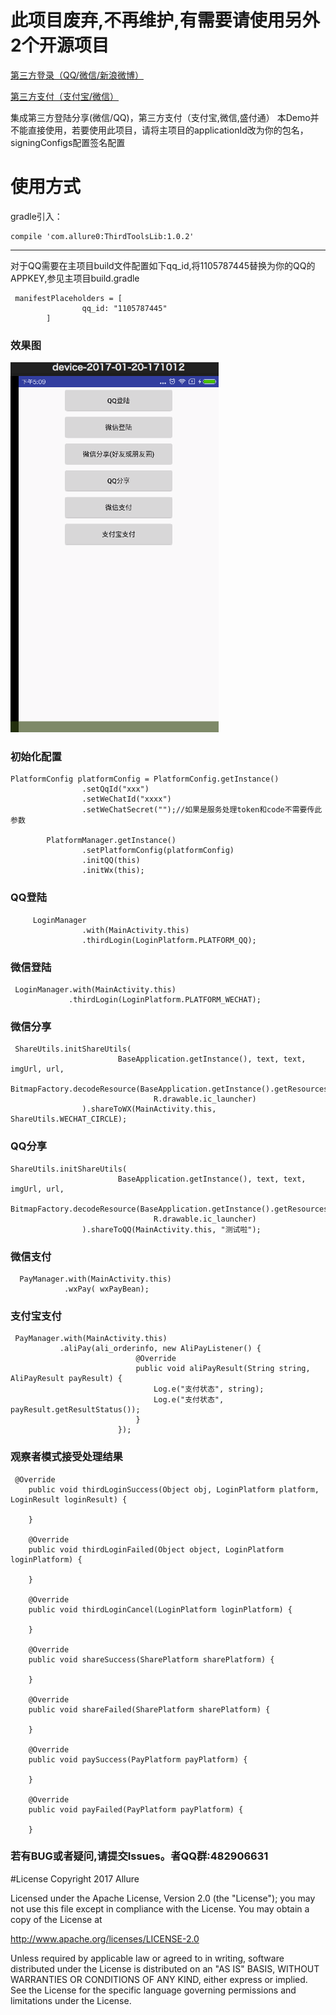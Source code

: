 # 此项目废弃,不再维护,有需要请使用另外2个开源项目

[第三方登录（QQ/微信/新浪微博）](https://github.com/Allure0/ThirdLoginSDK)


[第三方支付（支付宝/微信）](https://github.com/Allure0/ThirdPaySDK)



集成第三方登陆分享(微信/QQ)，第三方支付（支付宝,微信,盛付通）
本Demo并不能直接使用，若要使用此项目，请将主项目的applicationId改为你的包名，signingConfigs配置签名配置


# 使用方式
gradle引入：

```
compile 'com.allure0:ThirdToolsLib:1.0.2'

```
 
 ------
 
对于QQ需要在主项目build文件配置如下qq_id,将1105787445替换为你的QQ的APPKEY,参见主项目build.gradle
```
 manifestPlaceholders = [
                qq_id: "1105787445"
        ]
```
### 效果图
![image](https://github.com/Allure0/ThirdUtils/blob/master/demo/guide_gif2.gif)

### 初始化配置
```
PlatformConfig platformConfig = PlatformConfig.getInstance()
                .setQqId("xxx")
                .setWeChatId("xxxx")
                .setWeChatSecret("");//如果是服务处理token和code不需要传此参数

        PlatformManager.getInstance()
                .setPlatformConfig(platformConfig)
                .initQQ(this)
                .initWx(this);
```
### QQ登陆
```
     LoginManager
                .with(MainActivity.this)
                .thirdLogin(LoginPlatform.PLATFORM_QQ);              
```

### 微信登陆
```
 LoginManager.with(MainActivity.this)
             .thirdLogin(LoginPlatform.PLATFORM_WECHAT);
```

### 微信分享
```
 ShareUtils.initShareUtils(
                        BaseApplication.getInstance(), text, text, imgUrl, url,
                        BitmapFactory.decodeResource(BaseApplication.getInstance().getResources(),
                                R.drawable.ic_launcher)
                ).shareToWX(MainActivity.this, ShareUtils.WECHAT_CIRCLE);
```
### QQ分享
```
ShareUtils.initShareUtils(
                        BaseApplication.getInstance(), text, text, imgUrl, url,
                        BitmapFactory.decodeResource(BaseApplication.getInstance().getResources(),
                                R.drawable.ic_launcher)
                ).shareToQQ(MainActivity.this, "测试啦");
```
### 微信支付
```
  PayManager.with(MainActivity.this)
            .wxPay( wxPayBean);
```
### 支付宝支付
```
 PayManager.with(MainActivity.this)
           .aliPay(ali_orderinfo, new AliPayListener() {
                            @Override
                            public void aliPayResult(String string, AliPayResult payResult) {
                                Log.e("支付状态", string);
                                Log.e("支付状态", payResult.getResultStatus());
                            }
                        });
```


### 观察者模式接受处理结果
```
 @Override
    public void thirdLoginSuccess(Object obj, LoginPlatform platform, LoginResult loginResult) {

    }

    @Override
    public void thirdLoginFailed(Object object, LoginPlatform loginPlatform) {

    }

    @Override
    public void thirdLoginCancel(LoginPlatform loginPlatform) {

    }

    @Override
    public void shareSuccess(SharePlatform sharePlatform) {

    }

    @Override
    public void shareFailed(SharePlatform sharePlatform) {

    }

    @Override
    public void paySuccess(PayPlatform payPlatform) {

    }

    @Override
    public void payFailed(PayPlatform payPlatform) {

    }
```
### 若有BUG或者疑问,请提交Issues。者QQ群:482906631
#License
Copyright 2017 Allure

Licensed under the Apache License, Version 2.0 (the "License"); you may not use this file except in compliance with the License. You may obtain a copy of the License at

http://www.apache.org/licenses/LICENSE-2.0

Unless required by applicable law or agreed to in writing, software distributed under the License is distributed on an "AS IS" BASIS, WITHOUT WARRANTIES OR CONDITIONS OF ANY KIND, either express or implied. See the License for the specific language governing permissions and limitations under the License.

